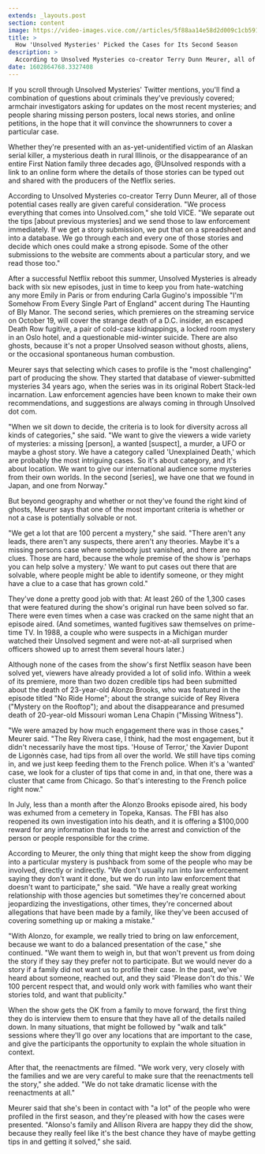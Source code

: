 ```yaml
--- 
extends: _layouts.post 
section: content 
image: https://video-images.vice.com//articles/5f88aa14e58d2d009c1cb591/lede/1602793600469-unsolved-mysteries-bullet.jpeg?image-resize-opts=Y3JvcD0wLjgxMTY0MjQxMTY0MjQxMTd4dzoxeGg7Y2VudGVyLGNlbnRlciZyZXNpemU9MTIwMDoqJnJlc2l6ZT0xMjAwOio 
title: > 
  How 'Unsolved Mysteries' Picked the Cases for Its Second Season 
description: > 
  According to Unsolved Mysteries co-creator Terry Dunn Meurer, all of those potential cases really are given careful consideration."We separate out the tips [about previous mysteries] and we send those to law enforcement immediately.There are also ghosts, because it's not a proper Unsolved season without ghosts, aliens, or the occasional spontaneous human combustion.Law enforcement agencies have been known to make their own recommendations, and suggestions are always coming in through Unsolved dot com."We don't usually run into law enforcement saying they don't want it done, but we do run into law enforcement that doesn't want to participate," she said. 
date: 1602864768.3327408 
--- 
```

If you scroll through Unsolved Mysteries' Twitter mentions, you'll find a combination of questions about criminals they've previously covered; armchair investigators asking for updates on the most recent mysteries; and people sharing missing person posters, local news stories, and online petitions, in the hope that it will convince the showrunners to cover a particular case.

Whether they're presented with an as-yet-unidentified victim of an Alaskan serial killer, a mysterious death in rural Illinois, or the disappearance of an entire First Nation family three decades ago, @Unsolved responds with a link to an online form where the details of those stories can be typed out and shared with the producers of the Netflix series.

According to Unsolved Mysteries co-creator Terry Dunn Meurer, all of those potential cases really are given careful consideration. "We process everything that comes into Unsolved.com," she told VICE. "We separate out the tips [about previous mysteries] and we send those to law enforcement immediately. If we get a story submission, we put that on a spreadsheet and into a database. We go through each and every one of those stories and decide which ones could make a strong episode. Some of the other submissions to the website are comments about a particular story, and we read those too."

After a successful Netflix reboot this summer, Unsolved Mysteries is already back with six new episodes, just in time to keep you from hate-watching any more Emily in Paris or from enduring Carla Gugino's impossible "I'm Somehow From Every Single Part of England" accent during The Haunting of Bly Manor. The second series, which premieres on the streaming service on October 19, will cover the strange death of a D.C. insider, an escaped Death Row fugitive, a pair of cold-case kidnappings, a locked room mystery in an Oslo hotel, and a questionable mid-winter suicide. There are also ghosts, because it's not a proper Unsolved season without ghosts, aliens, or the occasional spontaneous human combustion.

Meurer says that selecting which cases to profile is the "most challenging" part of producing the show. They started that database of viewer-submitted mysteries 34 years ago, when the series was in its original Robert Stack-led incarnation. Law enforcement agencies have been known to make their own recommendations, and suggestions are always coming in through Unsolved dot com.

"When we sit down to decide, the criteria is to look for diversity across all kinds of categories," she said. "We want to give the viewers a wide variety of mysteries: a missing [person], a wanted [suspect], a murder, a UFO or maybe a ghost story. We have a category called 'Unexplained Death,' which are probably the most intriguing cases. So it's about category, and it's about location. We want to give our international audience some mysteries from their own worlds. In the second [series], we have one that we found in Japan, and one from Norway."

But beyond geography and whether or not they've found the right kind of ghosts, Meurer says that one of the most important criteria is whether or not a case is potentially solvable or not.

"We get a lot that are 100 percent a mystery," she said. "There aren't any leads, there aren't any suspects, there aren't any theories. Maybe it's a missing persons case where somebody just vanished, and there are no clues. Those are hard, because the whole premise of the show is 'perhaps you can help solve a mystery.' We want to put cases out there that are solvable, where people might be able to identify someone, or they might have a clue to a case that has grown cold."

They've done a pretty good job with that: At least 260 of the 1,300 cases that were featured during the show's original run have been solved so far. There were even times when a case was cracked on the same night that an episode aired. (And sometimes, wanted fugitives saw themselves on prime-time TV. In 1988, a couple who were suspects in a Michigan murder watched their Unsolved segment and were not-at-all surprised when officers showed up to arrest them several hours later.)

Although none of the cases from the show's first Netflix season have been solved yet, viewers have already provided a lot of solid info. Within a week of its premiere, more than two dozen credible tips had been submitted about the death of 23-year-old Alonzo Brooks, who was featured in the episode titled "No Ride Home"; about the strange suicide of Rey Rivera ("Mystery on the Rooftop"); and about the disappearance and presumed death of 20-year-old Missouri woman Lena Chapin ("Missing Witness").

"We were amazed by how much engagement there was in those cases," Meurer said. "The Rey Rivera case, I think, had the most engagement, but it didn't necessarily have the most tips. 'House of Terror,' the Xavier Dupont de Ligonnès case, had tips from all over the world. We still have tips coming in, and we just keep feeding them to the French police. When it's a 'wanted' case, we look for a cluster of tips that come in and, in that one, there was a cluster that came from Chicago. So that's interesting to the French police right now."

In July, less than a month after the Alonzo Brooks episode aired, his body was exhumed from a cemetery in Topeka, Kansas. The FBI has also reopened its own investigation into his death, and it is offering a $100,000 reward for any information that leads to the arrest and conviction of the person or people responsible for the crime.

According to Meurer, the only thing that might keep the show from digging into a particular mystery is pushback from some of the people who may be involved, directly or indirectly. "We don't usually run into law enforcement saying they don't want it done, but we do run into law enforcement that doesn't want to participate," she said. "We have a really great working relationship with those agencies but sometimes they're concerned about jeopardizing the investigations, other times, they're concerned about allegations that have been made by a family, like they've been accused of covering something up or making a mistake."

"With Alonzo, for example, we really tried to bring on law enforcement, because we want to do a balanced presentation of the case," she continued. "We want them to weigh in, but that won't prevent us from doing the story if they say they prefer not to participate. But we would never do a story if a family did not want us to profile their case. In the past, we've heard about someone, reached out, and they said 'Please don't do this.' We 100 percent respect that, and would only work with families who want their stories told, and want that publicity."

When the show gets the OK from a family to move forward, the first thing they do is interview them to ensure that they have all of the details nailed down. In many situations, that might be followed by "walk and talk" sessions where they'll go over any locations that are important to the case, and give the participants the opportunity to explain the whole situation in context.

After that, the reenactments are filmed. "We work very, very closely with the families and we are very careful to make sure that the reenactments tell the story," she added. "We do not take dramatic license with the reenactments at all."

Meurer said that she's been in contact with "a lot" of the people who were profiled in the first season, and they're pleased with how the cases were presented. "Alonso's family and Allison Rivera are happy they did the show, because they really feel like it's the best chance they have of maybe getting tips in and getting it solved," she said.